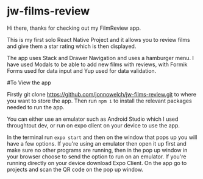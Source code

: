 # jw-films-review

Hi there, thanks for checking out my FilmReview app.

This is my first solo React Native Project and it allows you to review films and give them a star rating which is then displayed.

The app uses Stack and Drawer Navigation and uses a hamburger menu. I have used Modals to be able to add new films with reviews, with Formik Forms used for data input and Yup used for data validation.

#To View the app

Firstly git clone https://github.com/jonnowelch/jw-films-review.git to where you want to store the app. Then run `npm i` to install the relevant packages needed to run the app.

You can either use an emulator such as Android Studio which I used throughtout dev, or run on expo client on your device to use the app.

In the terminal run `expo start` and then on the window that pops up you will have a few options. If you're using an emulator then open it up first and make sure no other programs are running, then in the pop up window in your browser choose to send the option to run on an emulator.
If you're running directly on your device download Expo Client. On the app go to projects and scan the QR code on the pop up window.
